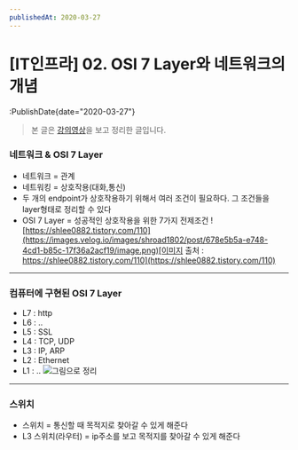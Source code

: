 ```yaml
---
publishedAt: 2020-03-27
---
```


# \[IT인프라\] 02. OSI 7 Layer와 네트워크의 개념

:PublishDate{date="2020-03-27"}

> 본 글은 [강의영상](https://www.youtube.com/watch?v=laBzCcF1414)을 보고 정리한 글입니다.

### 네트워크 & OSI 7 Layer

- 네트워크 = 관계
- 네트워킹 = 상호작용(대화,통신)
- 두 개의 endpoint가 상호작용하기 위해서 여러 조건이 필요하다. 그 조건들을 layer형태로 정리할 수 있다
- OSI 7 Layer = 성공적인 상호작용을 위한 7가지 전제조건
  ![https://shlee0882.tistory.com/110](https://images.velog.io/images/shroad1802/post/678e5b5a-e748-4cd1-b85c-17f36a2acf19/image.png)[이미지 출처 : https://shlee0882.tistory.com/110](https://shlee0882.tistory.com/110)

---

### 컴퓨터에 구현된 OSI 7 Layer

- L7 : http
- L6 : ..
- L5 : SSL
- L4 : TCP, UDP
- L3 : IP, ARP
- L2 : Ethernet
- L1 : ..
  ![그림으로 정리](https://images.velog.io/images/shroad1802/post/4ec628d0-eb26-41f2-b824-4350afa4b7de/%E1%84%8C%E1%85%A5%E1%86%BC%E1%84%85%E1%85%B52.png)

---

### 스위치

- 스위치 = 통신할 때 목적지로 찾아갈 수 있게 해준다
- L3 스위치(라우터) = ip주소를 보고 목적지를 찾아갈 수 있게 해준다

